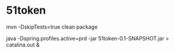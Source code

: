 # 51token



mvn -DskipTests=true clean package

java -Dspring.profiles.active=prd -jar 51token-0.1-SNAPSHOT.jar > catalina.out  & 

